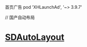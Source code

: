 
首页广告
pod 'XHLaunchAd', '~> 3.9.7'



// 国产自动布局

# **[SDAutoLayout](https://github.com/gsdios/SDAutoLayout)**
